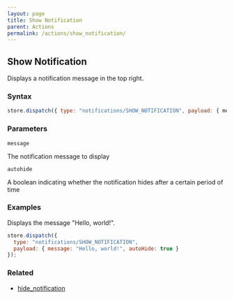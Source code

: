 ```yaml
---
layout: page
title: Show Notification
parent: Actions
permalink: /actions/show_notification/
---
```


## Show Notification

Displays a notification message in the top right.

### Syntax

```js
store.dispatch({ type: "notifications/SHOW_NOTIFICATION", payload: { message, autoHide } });
```

### Parameters

`message`

The notification message to display

`autohide`

A boolean indicating whether the notification hides after a certain period of time

### Examples

Displays the message "Hello, world!".

```js
store.dispatch({
  type: "notifications/SHOW_NOTIFICATION",
  payload: { message: "Hello, world!", autoHide: true }
});
```

### Related

- [hide_notification](./hide_notification.md)
